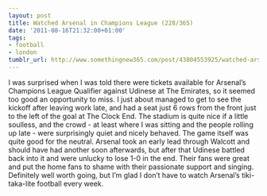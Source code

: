 ```yaml
---
layout: post
title: Watched Arsenal in Champions League (228/365)
date: '2011-08-16T21:32:00+01:00'
tags:
- football
- london
tumblr_url: http://www.somethingnew365.com/post/43804553925/watched-arsenal-in-champions-league-228365
---
```

I was surprised when I was told there were tickets available for Arsenal’s Champions League Qualifier against Udinese at The Emirates, so it seemed too good an opportunity to miss.
I just about managed to get to see the kickoff after leaving work late, and had a seat just 6 rows from the front just to the left of the goal at The Clock End. The stadium is quite nice if a little soulless, and the crowd - at least where I was sitting and the people rolling up late - were surprisingly quiet and nicely behaved.
The game itself was quite good for the neutral. Arsenal took an early lead through Walcott and should have had another soon afterwards, but after that Udinese battled back into it and were unlucky to lose 1-0 in the end. Their fans were great and put the home fans to shame with their passionate support and singing.
Definitely well worth going, but I’m glad I don’t have to watch Arsenal’s tiki-taka-lite football every week.
